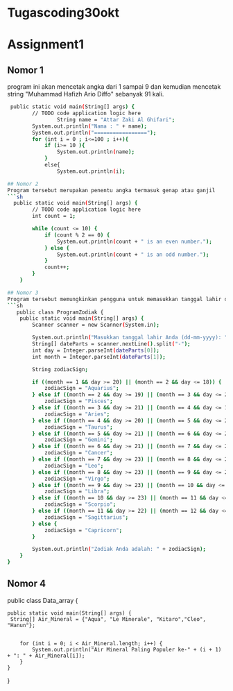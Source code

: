 # Tugascoding30okt

# Assignment1

## Nomor 1
program ini akan mencetak angka dari 1 sampai 9 dan kemudian mencetak string "Muhammad Hafizh Ario Diffo" sebanyak 91 kali.
```sh
 public static void main(String[] args) {
        // TODO code application logic here
                String name = "Attar Zaki Al Ghifari";
        System.out.println("Nama : " + name);
        System.out.println("=================");
        for (int i = 0 ; i<=100 ; i++){
            if (i>= 10 ){
                System.out.println(name);
            }
            else{
                System.out.println(i);

## Nomor 2
Program tersebut merupakan penentu angka termasuk genap atau ganjil
```sh
  public static void main(String[] args) {
        // TODO code application logic here
        int count = 1;

        while (count <= 10) {
            if (count % 2 == 0) {
                System.out.println(count + " is an even number.");
            } else {
                System.out.println(count + " is an odd number.");
            }
            count++;
        }
    }

## Nomor 3
Program tersebut memungkinkan pengguna untuk memasukkan tanggal lahir dan bulan, dan kemudian menentukan zodiak yang sesuai dengan input tersebut. 
```sh
   public class ProgramZodiak {
    public static void main(String[] args) {
        Scanner scanner = new Scanner(System.in);

        System.out.println("Masukkan tanggal lahir Anda (dd-mm-yyyy): ");
        String[] dateParts = scanner.nextLine().split("-");
        int day = Integer.parseInt(dateParts[0]);
        int month = Integer.parseInt(dateParts[1]);

        String zodiacSign;

        if ((month == 1 && day >= 20) || (month == 2 && day <= 18)) {
            zodiacSign = "Aquarius";
        } else if ((month == 2 && day >= 19) || (month == 3 && day <= 20)) {
            zodiacSign = "Pisces";
        } else if ((month == 3 && day >= 21) || (month == 4 && day <= 19)) {
            zodiacSign = "Aries";
        } else if ((month == 4 && day >= 20) || (month == 5 && day <= 20)) {
            zodiacSign = "Taurus";
        } else if ((month == 5 && day >= 21) || (month == 6 && day <= 20)) {
            zodiacSign = "Gemini";
        } else if ((month == 6 && day >= 21) || (month == 7 && day <= 22)) {
            zodiacSign = "Cancer";
        } else if ((month == 7 && day >= 23) || (month == 8 && day <= 22)) {
            zodiacSign = "Leo";
        } else if ((month == 8 && day >= 23) || (month == 9 && day <= 22)) {
            zodiacSign = "Virgo";
        } else if ((month == 9 && day >= 23) || (month == 10 && day <= 22)) {
            zodiacSign = "Libra";
        } else if ((month == 10 && day >= 23) || (month == 11 && day <= 21)) {
            zodiacSign = "Scorpio";
        } else if ((month == 11 && day >= 22) || (month == 12 && day <= 21)) {
            zodiacSign = "Sagittarius";
        } else {
            zodiacSign = "Capricorn";
        }

        System.out.println("Zodiak Anda adalah: " + zodiacSign);
    }
}

   ```
## Nomor 4
public class Data_array {

    public static void main(String[] args) {
     String[] Air_Mineral = {"Aqua", "Le Minerale", "Kitaro","Cleo", "Hanun"};
        

        for (int i = 0; i < Air_Mineral.length; i++) {
            System.out.println("Air Mineral Paling Populer ke-" + (i + 1) + ": " + Air_Mineral[i]);
        }
    }
}

